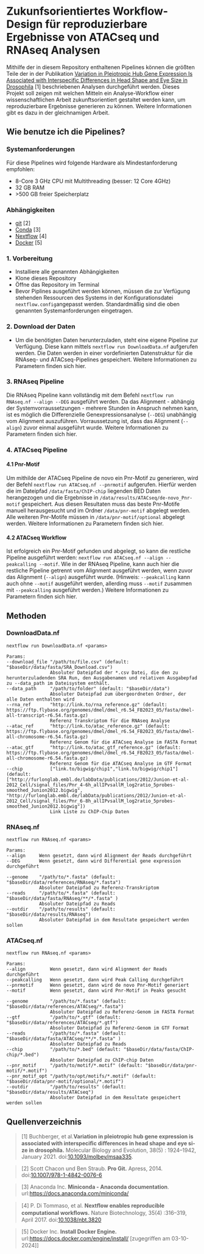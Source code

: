 # Zukunfsorientiertes Workflow-Design für reproduzierbare Ergebnisse von ATACseq und RNAseq Analysen

Mithilfe der in diesem Repository enthaltenen Pipelines können die größten Teile der in der Publikation [Variation in Pleiotropic Hub Gene Expression Is Associated with Interspecific Differences in Head Shape and Eye Size in Drosophila](https://doi.org/10.1093/molbev/msaa335) [1] beschriebenen Analysen durchgeführt werden.
Dieses Projekt soll zeigen mit welchen Mitteln ein Analyse-Workflow einer wissenschaftlichen Arbeit zukunftsorientiert gestaltet werden kann, um reproduzierbare Ergebnisse generieren zu können. Weitere Informationen gibt es dazu in der gleichnamigen Arbeit.

## Wie benutze ich die Pipelines?

### Systemanforderungen
Für diese Pipelines wird folgende Hardware als Mindestanforderung empfohlen:

- 8-Core 3 GHz CPU mit Multithreading (besser: 12 Core 4GHz)
- 32 GB RAM
- \>500 GB freier Speicherplatz

### Abhängigkeiten

- [git](https://git-scm.com) [2]
- [Conda](https://docs.anaconda.com/miniconda/) [3]
- [Nextflow](https://www.nextflow.io/docs/latest/install.html) [4]
- [Docker](https://docs.docker.com/engine/install/) [5]

### 1. Vorbereitung

- Installiere alle genannten Abhängigkeiten
- Klone dieses Repository
- Öffne das Repository im Terminal
- Bevor Piplines ausgeführt werden können, müssen die zur Verfügung stehenden Ressourcen des Systems in der Konfigurationsdatei `nextflow.config`angepasst werden. Standardmäßig sind die oben genannten Systemanforderungen eingetragen.

### 2. Download der Daten

- Um die benötigten Daten herunterzuladen, steht eine eigene Pipeline zur Verfügung. Diese kann mittels `nextflow run DownloadData.nf` aufgerufen werden. Die Daten werden in einer vordefinierten Datenstruktur für die RNAseq- und ATACseq-Pipelines gespeichert. Weitere Informationen zu Parametern finden sich hier.

### 3. RNAseq Pipeline

Die RNAseq Pipeline kann vollständig mit dem Befehl `nextflow run RNAseq.nf --align --DEG` ausgeführt werden. Da das Alignment - abhängig der Systemvorraussetzungen - mehrere Stunden in Anspruch nehmen kann, ist es möglich die Differenzielle Genexpressionsanalyse (`--DEG`) unabhängig vom Alignment auszuführen. Vorraussetzung ist, dass das Alignment (`--align`) zuvor einmal ausgeführt wurde. Weitere Informationen zu Parametern finden sich hier.

### 4. ATACseq Pipeline

#### 4.1 Pnr-Motif

Um mithilde der ATACseq Pipeline de novo ein Pnr-Motif zu generieren, wird der Befehl `nextflow run ATACseq.nf --pnrmotif` aufgerufen. Hierfür werden die im Dateipfad `/data/fasta/ChIP-chip` liegenden BED Daten herangezogen und die Ergebnisse in `/data/results/ATACseq/de-novo_Pnr-motif` gespeichert. Aus diesen Resultaten muss das beste Pnr-Motife manuell herausgesucht und im Ordner `/data/pnr-motif` abgelegt werden. Alle weiteren Pnr-Motife müssen in `/data/pnr-motif/optional` abgelegt werden. Weitere Informationen zu Parametern finden sich hier.

#### 4.2 ATACseq Workflow

Ist erfolgreich ein Pnr-Motif gefunden und abgelegt, so kann die restliche Pipeline ausgeführt werden: `nextflow run ATACseq.nf --align --peakcalling --motif`. Wie in der RNAseq Pipeline, kann auch hier die restliche Pipeline getrennt vom Alignment ausgeführt werden, wenn zuvor das Alignment (`--align`) ausgeführt wurde. (Hinweis: `--peakcalling` kann auch ohne `--motif` ausgeführt werden, allerding muss `--motif` zusammen mit `--peakcalling` ausgeführt werden.) Weitere Informationen zu Parametern finden sich hier.

## Methoden

### DownloadData.nf

```shell
nextflow run DownloadData.nf <params>

Params:
--download_file "/path/to/file.csv" (default: "$baseDir/data/fasta/SRA_Download.csv")
                Absoluter Dateipfad der *.csv Datei, die den zu herunterzuladenden SRA Run, den Ausgabenamen und relativen Ausgabepfad zu --data_path im Dateisystem enthält.
--data_path     "/path/to/folder" (default: "$baseDir/data")
                Absoluter Dateipfad zum übergeordneten Ordner, der alle Daten enthalten wird
--rna_ref       "http://link.to/rna_reference.gz" (default: https://ftp.flybase.org/genomes/dmel/dmel_r6.54_FB2023_05/fasta/dmel-all-transcript-r6.54.fasta.gz)
                Referenz Transkriptom für die RNAseq Analyse
--atac_ref      "http://link.to/atac_reference.gz" (default: https://ftp.flybase.org/genomes/dmel/dmel_r6.54_FB2023_05/fasta/dmel-all-chromosome-r6.54.fasta.gz)
                Referenz Genom für die ATACseq Analyse im FASTA Format
--atac_gtf      "http://link.to/atac_gtf_reference.gz" (default: https://ftp.flybase.org/genomes/dmel/dmel_r6.54_FB2023_05/fasta/dmel-all-chromosome-r6.54.fasta.gz)
                Referenz Genom für die ATACseq Analyse im GTF Format
--chip          ["link.to/bigwig/chip1","link.to/bigwig/chip1"] (default: ["http://furlonglab.embl.de/labData/publications/2012/Junion-et-al-2012_Cell/signal_files/Pnr_4-6h_allIPvsallM_log2ratio_5probes-smoothed_Junion2012.bigwig", "http://furlonglab.embl.de/labData/publications/2012/Junion-et-al-2012_Cell/signal_files/Pnr_6-8h_allIPvsallM_log2ratio_5probes-smoothed_Junion2012.bigwig"])
                Link Liste zu ChIP-Chip Daten
```

### RNAseq.nf

```shell
nextflow run RNAseq.nf <params>

Params:
--align     Wenn gesetzt, dann wird Alignment der Reads durchgeführt
--DEG       Wenn gesetzt, dann wird Differential gene expression durchgeführt

--genome    "/path/to/*.fasta" (default: "$baseDir/data/references/RNAseq/*.fasta")
            Absoluter Dateipfad zu Referenz-Transkriptom
--reads     "/path/to/*.fasta" (default: "$baseDir/data/fasta/RNAseq/**/*.fasta" )
            Absoluter Dateipfad zu Reads
--outdir    "/path/to/results" (default: "$baseDir/data/results/RNAseq")
            Absoluter Dateipfad in dem Resultate gespeichert werden sollen
```

### ATACseq.nf

```shell
nextflow run RNAseq.nf <params>

Params:
--align         Wenn gesetzt, dann wird Alignment der Reads durchgeführt
--peakcalling   Wenn gesetzt, dann wird Peak Calling durchgeführt
--pnrmotif      Wenn gesetzt, dann wird de novo Pnr-Motif generiert
--motif         Wenn gesetzt, dann wird Pnr-Motif in Peaks gesucht

--genome        "/path/to/*.fasta" (default: "$baseDir/data/references/ATACseq/*.fasta")
                Absoluter Dateipfad zu Referenz-Genom im FASTA Format
--gtf           "/path/to/*.gtf" (default: "$baseDir/data/references/ATACseq/*.gtf")
                Absoluter Dateipfad zu Referenz-Genom im GTF Format
--reads         "/path/to/*.fasta" (default: "$baseDir/data/fasta/ATACseq/**/*.fasta" )
                Absoluter Dateipfad zu Reads
--chip          "/path/to/*.bed" (default: "$baseDir/data/fasta/ChIP-chip/*.bed")
                Absoluter Dateipfad zu ChIP-chip Daten
--pnr_motif     "/path/to/motif/*.motif" (default: "$baseDir/data/pnr-motif/*.motif")
--pnr_motif_opt "/path/to/opt/motifs/*.motif" (default: "$baseDir/data/pnr-motif/optional/*.motif")
--outdir        "/path/to/results" (default: "$baseDir/data/results/ATACseq")
                Absoluter Dateipfad in dem Resultate gespeichert werden sollen
```

## Quellenverzeichnis

> [1] Buchberger, et al.**Variation in pleiotropic hub gene expression is associated with interspeciﬁc diﬀerences in head shape and eye si- ze in drosophila.** 
 Molecular Biology and Evolution, 38(5) : 1924–1942, January 2021. doi:[10.1093/molbev/msaa335](https://doi.org/10.1093/molbev/msaa335).

> [2] Scott Chacon und Ben Straub. **Pro Git.** Apress, 2014. doi:[10.1007/978-1-4842-0076-6](http://dx.doi.org/10.1007/978-1-4842-0076-6)

> [3] Anaconda Inc. **Miniconda - Anaconda documentation**. url:https://docs.anaconda.com/miniconda/

> [4] P. Di Tommaso, et al. **Nextﬂow enables reproducible computational workﬂows.** Nature Biotechnology, 35(4) :316–319, April 2017. doi:[10.1038/nbt.3820](http://www.nature.com/nbt/journal/v35/n4/full/nbt.3820.html)

> [5] Docker Inc. **Install Docker Engine.** url:https://docs.docker.com/engine/install/ [zugegriﬀen am 03-10-2024]]